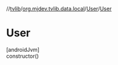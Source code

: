 //[tvlib](../../../index.md)/[org.mjdev.tvlib.data.local](../index.md)/[User](index.md)/[User](-user.md)

# User

[androidJvm]\
constructor()
